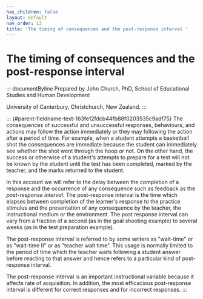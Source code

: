 ```yaml
---
has_children: false
layout: default
nav_order: 13
title: 'The timing of consequences and the post-response interval '
---
```

# The timing of consequences and the post-response interval 


::: documentByline
Prepared by John Church, PhD, School of Educational Studies and Human
Development

University of Canterbury, Christchurch, New Zealand.
:::

::: {#parent-fieldname-text-163fe12fdcb44fb88f0203535c9adf75}
The consequences of successful and unsuccessful responses, behaviours,
and actions may follow the action immediately or they may following the
action after a period of time. For example, when a student attempts a
basketball shot the consequences are immediate because the student can
immediately see whether the shot went through the hoop or not. On the
other hand, the success or otherwise of a student's attempts to prepare
for a test will not be known by the student until the test has been
completed, marked by the teacher, and the marks returned to the student.

In this account we will refer to the delay between the completion of a
response and the occurrence of any consequence such as feedback as the
*post-response interval*. The post-response interval is the time which
elapses between completion of the learner\'s response to the practice
stimulus and the presentation of any consequence by the teacher, the
instructional medium or the environment. The post response interval can
vary from a fraction of a second (as in the goal shooting example) to
several weeks (as in the test preparation example).

The post-response interval is referred to by some writers as "wait-time"
or as "wait-time II" or as "teacher wait time". This usage is normally
limited to the period of time which the teacher waits following a
student answer before reacting to that answer and hence refers to a
particular kind of post-response interval.

The post-response interval is an important instructional variable
because it affects rate of acquisition. In addition, the most
efficacious post-response interval is different for correct responses
and for incorrect responses.
:::
